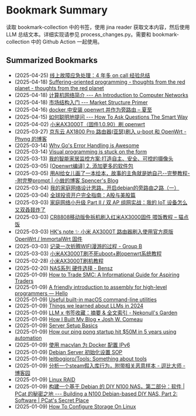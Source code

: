 # Bookmark Summary 
读取 bookmark-collection 中的书签，使用 jina reader 获取文本内容，然后使用 LLM 总结文本。详细实现请参见 process_changes.py。需要和 bookmark-collection 中的 Github Action 一起使用。
    
## Summarized Bookmarks
- (2025-04-25) [线上故障应急处理：4 年多 on call 经验总结](202504/2025-04-25-%E7%BA%BF%E4%B8%8A%E6%95%85%E9%9A%9C%E5%BA%94%E6%80%A5%E5%A4%84%E7%90%86%EF%BC%9A4-%E5%B9%B4%E5%A4%9A-on-call-%E7%BB%8F%E9%AA%8C%E6%80%BB%E7%BB%93.md)
- (2025-04-18) [Suffering-oriented programming - thoughts from the red planet - thoughts from the red planet](202504/2025-04-18-suffering-oriented-programming---thoughts-from-the-red-planet---thoughts-from-the-red-planet.md)
- (2025-04-18) [计算机网络简介 --- An Introduction to Computer Networks](202504/2025-04-18-%E8%AE%A1%E7%AE%97%E6%9C%BA%E7%BD%91%E7%BB%9C%E7%AE%80%E4%BB%8B-----an-introduction-to-computer-networks.md)
- (2025-04-18) [市场结构入门 --- Market Structure Primer](202504/2025-04-18-%E5%B8%82%E5%9C%BA%E7%BB%93%E6%9E%84%E5%85%A5%E9%97%A8-----market-structure-primer.md)
- (2025-04-16) [docker 中安装 openwrt 并作为旁路由 – 夏至](202504/2025-04-16-docker-%E4%B8%AD%E5%AE%89%E8%A3%85-openwrt-%E5%B9%B6%E4%BD%9C%E4%B8%BA%E6%97%81%E8%B7%AF%E7%94%B1-%E2%80%93-%E5%A4%8F%E8%87%B3.md)
- (2025-04-15) [如何聪明地提问 --- How To Ask Questions The Smart Way](202504/2025-04-15-%E5%A6%82%E4%BD%95%E8%81%AA%E6%98%8E%E5%9C%B0%E6%8F%90%E9%97%AE-----how-to-ask-questions-the-smart-way.md)
- (2025-04-02) [小米AX3000T（固件1.0.90）刷 openwrt](202504/2025-04-02-%E5%B0%8F%E7%B1%B3ax3000t%EF%BC%88%E5%9B%BA%E4%BB%B61.0.90%EF%BC%89%E5%88%B7-openwrt.md)
- (2025-03-27) [京东云 AX1800 Pro 路由器(亚瑟)刷入 u-boot 和 OpenWrt - Phyng 的博客](202503/2025-03-27-%E4%BA%AC%E4%B8%9C%E4%BA%91-ax1800-pro-%E8%B7%AF%E7%94%B1%E5%99%A8%28%E4%BA%9A%E7%91%9F%29%E5%88%B7%E5%85%A5-u-boot-%E5%92%8C-openwrt---phyng-%E7%9A%84%E5%8D%9A%E5%AE%A2.md)
- (2025-03-14) [Why Go's Error Handling is Awesome](202503/2025-03-14-why-go%27s-error-handling-is-awesome.md)
- (2025-03-14) [Visual programming is stuck on the form](202503/2025-03-14-visual-programming-is-stuck-on-the-form.md)
- (2025-03-13) [我的智能家居监控方案:打造自主、安全、可控的摄像头](202503/2025-03-13-%E6%88%91%E7%9A%84%E6%99%BA%E8%83%BD%E5%AE%B6%E5%B1%85%E7%9B%91%E6%8E%A7%E6%96%B9%E6%A1%88-%E6%89%93%E9%80%A0%E8%87%AA%E4%B8%BB%E3%80%81%E5%AE%89%E5%85%A8%E3%80%81%E5%8F%AF%E6%8E%A7%E7%9A%84%E6%91%84%E5%83%8F%E5%A4%B4.md)
- (2025-03-05) [[Openwrt编译] 2. 添加更多的软件包](202503/2025-03-05-%5Bopenwrt%E7%BC%96%E8%AF%91%5D-2.-%E6%B7%BB%E5%8A%A0%E6%9B%B4%E5%A4%9A%E7%9A%84%E8%BD%AF%E4%BB%B6%E5%8C%85.md)
- (2025-03-05) [用AI给女儿画了一本绘本，故事的主角就是她自己--完整教程--附完整prompt | 小耸的博客 Spencer's Blog](202503/2025-03-05-%E7%94%A8ai%E7%BB%99%E5%A5%B3%E5%84%BF%E7%94%BB%E4%BA%86%E4%B8%80%E6%9C%AC%E7%BB%98%E6%9C%AC%EF%BC%8C%E6%95%85%E4%BA%8B%E7%9A%84%E4%B8%BB%E8%A7%92%E5%B0%B1%E6%98%AF%E5%A5%B9%E8%87%AA%E5%B7%B1--%E5%AE%8C%E6%95%B4%E6%95%99%E7%A8%8B--%E9%99%84%E5%AE%8C%E6%95%B4prompt-%E5%B0%8F%E8%80%B8%E7%9A%84%E5%8D%9A%E5%AE%A2-spencer%27s-blog.md)
- (2025-03-04) [我的家庭网络设计思路，开启debian的旁路由之路（一）](202503/2025-03-04-%E6%88%91%E7%9A%84%E5%AE%B6%E5%BA%AD%E7%BD%91%E7%BB%9C%E8%AE%BE%E8%AE%A1%E6%80%9D%E8%B7%AF%EF%BC%8C%E5%BC%80%E5%90%AFdebian%E7%9A%84%E6%97%81%E8%B7%AF%E7%94%B1%E4%B9%8B%E8%B7%AF%EF%BC%88%E4%B8%80%EF%BC%89.md)
- (2025-03-04) [全球投资开户完全指南：A股与美股篇](202503/2025-03-04-%E5%85%A8%E7%90%83%E6%8A%95%E8%B5%84%E5%BC%80%E6%88%B7%E5%AE%8C%E5%85%A8%E6%8C%87%E5%8D%97%EF%BC%9Aa%E8%82%A1%E4%B8%8E%E7%BE%8E%E8%82%A1%E7%AF%87.md)
- (2025-03-03) [家庭网络小升级 Part II / 双 AP 组网实战：我的 IoT 设备怎么又双叒叕炸了](202503/2025-03-03-%E5%AE%B6%E5%BA%AD%E7%BD%91%E7%BB%9C%E5%B0%8F%E5%8D%87%E7%BA%A7-part-ii-%E5%8F%8C-ap-%E7%BB%84%E7%BD%91%E5%AE%9E%E6%88%98%EF%BC%9A%E6%88%91%E7%9A%84-iot-%E8%AE%BE%E5%A4%87%E6%80%8E%E4%B9%88%E5%8F%88%E5%8F%8C%E5%8F%92%E5%8F%95%E7%82%B8%E4%BA%86.md)
- (2025-03-03) [CR8808移动版免拆机刷入红米AX3000固件 喂饭教程 – 猫点饭](202503/2025-03-03-cr8808%E7%A7%BB%E5%8A%A8%E7%89%88%E5%85%8D%E6%8B%86%E6%9C%BA%E5%88%B7%E5%85%A5%E7%BA%A2%E7%B1%B3ax3000%E5%9B%BA%E4%BB%B6-%E5%96%82%E9%A5%AD%E6%95%99%E7%A8%8B-%E2%80%93-%E7%8C%AB%E7%82%B9%E9%A5%AD.md)
- (2025-03-03) [HK's note ✨ 小米 AX3000T 路由器刷入使用官方原版 OpenWrt / ImmortalWrt 固件](202503/2025-03-03-hk%27s-note-%E2%9C%A8-%E5%B0%8F%E7%B1%B3-ax3000t-%E8%B7%AF%E7%94%B1%E5%99%A8%E5%88%B7%E5%85%A5%E4%BD%BF%E7%94%A8%E5%AE%98%E6%96%B9%E5%8E%9F%E7%89%88-openwrt-immortalwrt-%E5%9B%BA%E4%BB%B6.md)
- (2025-03-03) [记录一次折腾WIFI漫游的过程 - Group B](202503/2025-03-03-%E8%AE%B0%E5%BD%95%E4%B8%80%E6%AC%A1%E6%8A%98%E8%85%BEwifi%E6%BC%AB%E6%B8%B8%E7%9A%84%E8%BF%87%E7%A8%8B---group-b.md)
- (2025-03-03) [小米AX3000T刷不死uboot+刷openwrt系统教程](202503/2025-03-03-%E5%B0%8F%E7%B1%B3ax3000t%E5%88%B7%E4%B8%8D%E6%AD%BBuboot%2B%E5%88%B7openwrt%E7%B3%BB%E7%BB%9F%E6%95%99%E7%A8%8B.md)
- (2025-02-28) [小米AX3000T刷机教程](202502/2025-02-28-%E5%B0%8F%E7%B1%B3ax3000t%E5%88%B7%E6%9C%BA%E6%95%99%E7%A8%8B.md)
- (2025-02-20) [NAS系列 硬件选择 - Bensz](202502/2025-02-20-nas%E7%B3%BB%E5%88%97-%E7%A1%AC%E4%BB%B6%E9%80%89%E6%8B%A9---bensz.md)
- (2025-01-09) [How to Trade SMC: A Informational Guide for Aspiring Traders](202501/2025-01-09-how-to-trade-smc-a-informational-guide-for-aspiring-traders.md)
- (2025-01-09) [A friendly introduction to assembly for high-level programmers — Hello](202501/2025-01-09-a-friendly-introduction-to-assembly-for-high-level-programmers-%E2%80%94-hello.md)
- (2025-01-09) [Useful built-in macOS command-line utilities](202501/2025-01-09-useful-built-in-macos-command-line-utilities.md)
- (2025-01-09) [Things we learned about LLMs in 2024](202501/2025-01-09-things-we-learned-about-llms-in-2024.md)
- (2025-01-09) [LLM x 书签收藏：摘要 & 全文索引 - Nekonull's Garden](202501/2025-01-09-llm-x-%E4%B9%A6%E7%AD%BE%E6%94%B6%E8%97%8F%EF%BC%9A%E6%91%98%E8%A6%81-%26-%E5%85%A8%E6%96%87%E7%B4%A2%E5%BC%95---nekonull%27s-garden.md)
- (2025-01-09) [How I Built My Blog • Josh W. Comeau](202501/2025-01-09-how-i-built-my-blog-%E2%80%A2-josh-w.-comeau.md)
- (2025-01-09) [Server Setup Basics](202501/2025-01-09-server-setup-basics.md)
- (2025-01-09) [How our ping pong startup hit $50M in 5 years using automation](202501/2025-01-09-how-our-ping-pong-startup-hit-%2450m-in-5-years-using-automation.md)
- (2025-01-09) [使用 macvlan 为 Docker 配置 IPv6](202501/2025-01-09-%E4%BD%BF%E7%94%A8-macvlan-%E4%B8%BA-docker-%E9%85%8D%E7%BD%AE-ipv6.md)
- (2025-01-09) [Debian Server 初始化设置 SOP](202501/2025-01-09-debian-server-%E5%88%9D%E5%A7%8B%E5%8C%96%E8%AE%BE%E7%BD%AE-sop.md)
- (2025-01-09) [leitbogioro/Tools: Something about tools](202501/2025-01-09-leitbogioro-tools-something-about-tools.md)
- (2025-01-09) [分析一个steam假入库行为，附带相关恶意样本 - 逗比大师 - 博客园](202501/2025-01-09-%E5%88%86%E6%9E%90%E4%B8%80%E4%B8%AAsteam%E5%81%87%E5%85%A5%E5%BA%93%E8%A1%8C%E4%B8%BA%EF%BC%8C%E9%99%84%E5%B8%A6%E7%9B%B8%E5%85%B3%E6%81%B6%E6%84%8F%E6%A0%B7%E6%9C%AC---%E9%80%97%E6%AF%94%E5%A4%A7%E5%B8%88---%E5%8D%9A%E5%AE%A2%E5%9B%AD.md)
- (2025-01-09) [Linux RAID](202501/2025-01-09-linux-raid.md)
- (2025-01-09) [构建一个基于 Debian 的 DIY N100 NAS，第二部分：软件 | PCat 的秘密之地 --- Building a N100 Debian-based DIY NAS, Part 2: Software | PCat's Secret Place](202501/2025-01-09-%E6%9E%84%E5%BB%BA%E4%B8%80%E4%B8%AA%E5%9F%BA%E4%BA%8E-debian-%E7%9A%84-diy-n100-nas%EF%BC%8C%E7%AC%AC%E4%BA%8C%E9%83%A8%E5%88%86%EF%BC%9A%E8%BD%AF%E4%BB%B6-pcat-%E7%9A%84%E7%A7%98%E5%AF%86%E4%B9%8B%E5%9C%B0-----building-a-n100-debian-based-diy-nas%2C-part-2-software-pcat%27s-secret-place.md)
- (2025-01-09) [How To Configure Storage On Linux](202501/2025-01-09-how-to-configure-storage-on-linux.md)

